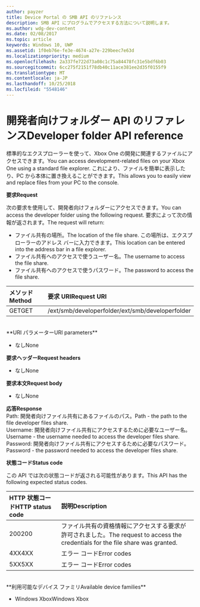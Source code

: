 ```yaml
---
author: payzer
title: Device Portal の SMB API のリファレンス
description: SMB API にプログラムでアクセスする方法について説明します。
ms.author: wdg-dev-content
ms.date: 02/08/2017
ms.topic: article
keywords: Windows 10, UWP
ms.assetid: 1f0eb76e-fe3e-4674-a27e-229beec7e63d
ms.localizationpriority: medium
ms.openlocfilehash: 2a337fe722d73a08c1c75a84478fc31e5bdf6b03
ms.sourcegitcommit: 6cc275f2151f78db40c11ace381ee2d35f0155f9
ms.translationtype: MT
ms.contentlocale: ja-JP
ms.lasthandoff: 10/25/2018
ms.locfileid: "5548146"
---
```

# <a name="developer-folder-api-reference"></a><span data-ttu-id="848fe-104">開発者向けフォルダー API のリファレンス</span><span class="sxs-lookup"><span data-stu-id="848fe-104">Developer folder API reference</span></span>   
<span data-ttu-id="848fe-105">標準的なエクスプローラーを使って、Xbox One の開発に関連するファイルにアクセスできます。</span><span class="sxs-lookup"><span data-stu-id="848fe-105">You can access development-related files on your Xbox One using a standard file explorer.</span></span> <span data-ttu-id="848fe-106">これにより、ファイルを簡単に表示したり、PC から本体に置き換えることができます。</span><span class="sxs-lookup"><span data-stu-id="848fe-106">This allows you to easily view and replace files from your PC to the console.</span></span>

**<span data-ttu-id="848fe-107">要求</span><span class="sxs-lookup"><span data-stu-id="848fe-107">Request</span></span>**

<span data-ttu-id="848fe-108">次の要求を使用して、開発者向けフォルダーにアクセスできます。</span><span class="sxs-lookup"><span data-stu-id="848fe-108">You can access the developer folder using the following request.</span></span> <span data-ttu-id="848fe-109">要求によって次の情報が返されます。</span><span class="sxs-lookup"><span data-stu-id="848fe-109">The request will return:</span></span>    
* <span data-ttu-id="848fe-110">ファイル共有の場所。</span><span class="sxs-lookup"><span data-stu-id="848fe-110">The location of the file share.</span></span> <span data-ttu-id="848fe-111">この場所は、エクスプローラーのアドレス バーに入力できます。</span><span class="sxs-lookup"><span data-stu-id="848fe-111">This location can be entered into the address bar in a file explorer.</span></span>
* <span data-ttu-id="848fe-112">ファイル共有へのアクセスで使うユーザー名。</span><span class="sxs-lookup"><span data-stu-id="848fe-112">The username to access the file share.</span></span>
* <span data-ttu-id="848fe-113">ファイル共有へのアクセスで使うパスワード。</span><span class="sxs-lookup"><span data-stu-id="848fe-113">The password to access the file share.</span></span>

<span data-ttu-id="848fe-114">メソッド</span><span class="sxs-lookup"><span data-stu-id="848fe-114">Method</span></span>      | <span data-ttu-id="848fe-115">要求 URI</span><span class="sxs-lookup"><span data-stu-id="848fe-115">Request URI</span></span>
:------     | :-----
<span data-ttu-id="848fe-116">GET</span><span class="sxs-lookup"><span data-stu-id="848fe-116">GET</span></span> | <span data-ttu-id="848fe-117">/ext/smb/developerfolder</span><span class="sxs-lookup"><span data-stu-id="848fe-117">/ext/smb/developerfolder</span></span>
<br />
**<span data-ttu-id="848fe-118">URI パラメーター</span><span class="sxs-lookup"><span data-stu-id="848fe-118">URI parameters</span></span>**

- <span data-ttu-id="848fe-119">なし</span><span class="sxs-lookup"><span data-stu-id="848fe-119">None</span></span>

**<span data-ttu-id="848fe-120">要求ヘッダー</span><span class="sxs-lookup"><span data-stu-id="848fe-120">Request headers</span></span>**

- <span data-ttu-id="848fe-121">なし</span><span class="sxs-lookup"><span data-stu-id="848fe-121">None</span></span>

**<span data-ttu-id="848fe-122">要求本文</span><span class="sxs-lookup"><span data-stu-id="848fe-122">Request body</span></span>**

- <span data-ttu-id="848fe-123">なし</span><span class="sxs-lookup"><span data-stu-id="848fe-123">None</span></span>

**<span data-ttu-id="848fe-124">応答</span><span class="sxs-lookup"><span data-stu-id="848fe-124">Response</span></span>**   
<span data-ttu-id="848fe-125">Path: 開発者向けファイル共有にあるファイルのパス。</span><span class="sxs-lookup"><span data-stu-id="848fe-125">Path - the path to the file developer files share.</span></span>   
<span data-ttu-id="848fe-126">Username: 開発者向けファイル共有にアクセスするために必要なユーザー名。</span><span class="sxs-lookup"><span data-stu-id="848fe-126">Username - the username needed to access the developer files share.</span></span>   
<span data-ttu-id="848fe-127">Password: 開発者向けファイル共有にアクセスするために必要なパスワード。</span><span class="sxs-lookup"><span data-stu-id="848fe-127">Password - the password needed to access the developer files share.</span></span>   

**<span data-ttu-id="848fe-128">状態コード</span><span class="sxs-lookup"><span data-stu-id="848fe-128">Status code</span></span>**

<span data-ttu-id="848fe-129">この API では次の状態コードが返される可能性があります。</span><span class="sxs-lookup"><span data-stu-id="848fe-129">This API has the following expected status codes.</span></span>

<span data-ttu-id="848fe-130">HTTP 状態コード</span><span class="sxs-lookup"><span data-stu-id="848fe-130">HTTP status code</span></span>      | <span data-ttu-id="848fe-131">説明</span><span class="sxs-lookup"><span data-stu-id="848fe-131">Description</span></span>
:------     | :-----
<span data-ttu-id="848fe-132">200</span><span class="sxs-lookup"><span data-stu-id="848fe-132">200</span></span> | <span data-ttu-id="848fe-133">ファイル共有の資格情報にアクセスする要求が許可されました。</span><span class="sxs-lookup"><span data-stu-id="848fe-133">The request to access the credentials for the file share was granted.</span></span>
<span data-ttu-id="848fe-134">4XX</span><span class="sxs-lookup"><span data-stu-id="848fe-134">4XX</span></span> | <span data-ttu-id="848fe-135">エラー コード</span><span class="sxs-lookup"><span data-stu-id="848fe-135">Error codes</span></span>
<span data-ttu-id="848fe-136">5XX</span><span class="sxs-lookup"><span data-stu-id="848fe-136">5XX</span></span> | <span data-ttu-id="848fe-137">エラー コード</span><span class="sxs-lookup"><span data-stu-id="848fe-137">Error codes</span></span>
<br />
**<span data-ttu-id="848fe-138">利用可能なデバイス ファミリ</span><span class="sxs-lookup"><span data-stu-id="848fe-138">Available device families</span></span>**

* <span data-ttu-id="848fe-139">Windows Xbox</span><span class="sxs-lookup"><span data-stu-id="848fe-139">Windows Xbox</span></span>
